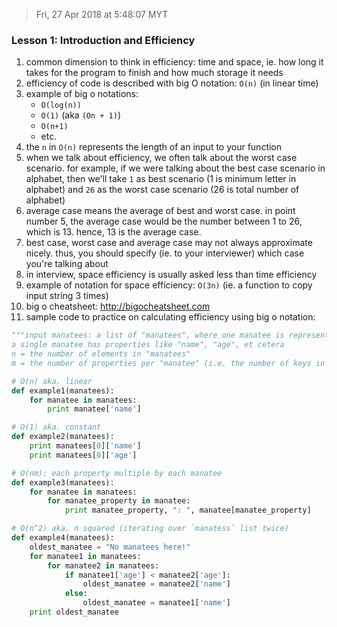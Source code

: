 > Fri, 27 Apr 2018 at 5:48:07 MYT

### Lesson 1: Introduction and Efficiency

1. common dimension to think in efficiency: time and space, ie. how long it takes for the program to finish and how much storage it needs
2. efficiency of code is described with big O notation: `O(n)` (in linear time)
3. example of big o notations:
    - `O(log(n))`
    - `O(1)` (aka `(On + 1)`)
    - `O(n+1)`
    - etc.
4. the `n` in `O(n)` represents the length of an input to your function
5. when we talk about efficiency, we often talk about the worst case scenario. for example, if we were talking about the best case scenario in alphabet, then we'll take `1` as best scenario (1 is minimum letter in alphabet) and `26` as the worst case scenario (26 is total number of alphabet)
6. average case means the average of best and worst case. in point number 5, the average case would be the number between 1 to 26, which is 13. hence, 13 is the average case.
7. best case, worst case and average case may not always approximate nicely. thus, you should specify (ie. to your interviewer) which case you're talking about
8. in interview, space efficiency is usually asked less than time efficiency
9. example of notation for space efficiency: `O(3n)` (ie. a function to copy input string 3 times)
12. big o cheatsheet: http://bigocheatsheet.com
11. sample code to practice on calculating efficiency using big o notation:

```py
"""input manatees: a list of "manatees", where one manatee is represented by a dictionary
a single manatee has properties like "name", "age", et cetera
n = the number of elements in "manatees"
m = the number of properties per "manatee" (i.e. the number of keys in a manatee dictionary)"""

# O(n) aka. linear
def example1(manatees):
    for manatee in manatees:
        print manatee['name']

# O(1) aka. constant
def example2(manatees):
    print manatees[0]['name']
    print manatees[0]['age']

# O(nm): each property multiple by each manatee
def example3(manatees):
    for manatee in manatees:
        for manatee_property in manatee:
            print manatee_property, ": ", manatee[manatee_property]

# O(n^2) aka. n squared (iterating over `manatess` list twice)
def example4(manatees):
    oldest_manatee = "No manatees here!"
    for manatee1 in manatees:
        for manatee2 in manatees:
            if manatee1['age'] < manatee2['age']:
                oldest_manatee = manatee2['name']
            else:
                oldest_manatee = manatee1['name']
    print oldest_manatee
```
